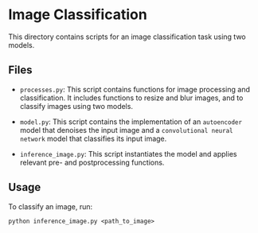 # Image Classification

This directory contains scripts for an image classification task using two models.

## Files

- `processes.py`: This script contains functions for image processing and classification. It includes functions to resize and blur images, and to classify images using two models.

- `model.py`: This script contains the implementation of an `autoencoder` model that denoises the input image and a `convolutional neural network` model that classifies its input image.

- `inference_image.py`: This script instantiates the model and applies relevant pre- and postprocessing functions.

## Usage

To classify an image, run:

`python inference_image.py <path_to_image>`